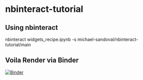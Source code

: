 # nbinteract-tutorial

## Using nbinteract

nbinteract widgets_recipe.ipynb -s michael-sandoval/nbinteract-tutorial/main

## Voila Render via Binder

[![Binder](https://mybinder.org/badge_logo.svg)](https://mybinder.org/v2/gh/michael-sandoval/nbinteract-tutorial/HEAD?urlpath=%2Fvoila%2Frender%2Fgenerator.ipynb)
